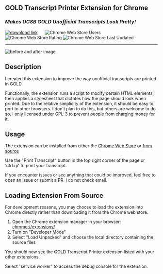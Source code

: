 ## __GOLD Transcript Printer Extension for Chrome__
### _Makes UCSB GOLD Unofficial Transcripts Look Pretty!_

<a href="https://chromewebstore.google.com/?hl=en-US&utm_source=ext_sidebar"><img src="https://img.shields.io/badge/Chrome_Web_Store-Dowload-blue?logo=chromewebstore&logoColor=white" style="margin-right:20px" alt="download link" /></a>
<img alt="Chrome Web Store Users" src="https://img.shields.io/chrome-web-store/users/ogffaloegjglncjfehdfplabnoondfjo" />
<img alt="Chrome Web Store Rating" src="https://img.shields.io/chrome-web-store/rating/ogffaloegjglncjfehdfplabnoondfjo" />
<img alt="Chrome Web Store Last Updated" src="https://img.shields.io/chrome-web-store/last-updated/nccfelhkfpbnefflolffkclhenplhiab" />
<hr>

<img src="https://i.ibb.co/dgd5wxq/screenshot1-clipped.jpg"  alt="before and after image" />

## __Description__

I created this extension to improve the way unofficial transcripts are printed in GOLD. 

Functionally, the extension runs a script to modify certain HTML elements, then applies a stylesheet that dictates how the page should look when printed. Due to the relative simplicity of the extension, it should be easy to port to other browsers. I don't plan to do this, but others are welcome to do so. I only licensed under GPL-3 to prevent people from charging money for it.

## __Usage__

The extension can be installed from either the [Chrome Web Store](https://chromewebstore.google.com/?hl=en-US&utm_source=ext_sidebar) or [from source](#loading-extension-from-source)

Use the "Print Transcript" button in the top right corner of the page or 'ctrl+p' to print your transcript.

If you encounter issues or see anything that could be improved, feel free to open an issue or submit a PR. I do not check email.

## __Loading Extension From Source__

For development reasons, you may choose to load the extension into Chrome directly rather than downloading it from the Chrome web store.

1. Open the Chrome extension manager in your browser: [chrome://extensions/](chrome://extensions/)
2. Turn on "Developer Mode"
3. Select "Load Unpacked" and choose the local directory containing the source files

You should now see the GOLD Transcript Printer extension listed with your other extensions.

Select "service worker" to access the debug console for the extension.

